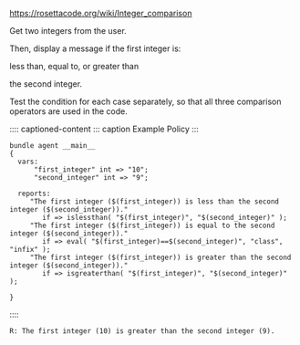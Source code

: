 <https://rosettacode.org/wiki/Integer_comparison>

Get two integers from the user.

Then, display a message if the first integer is:

less than, equal to, or greater than

the second integer.

Test the condition for each case separately, so that all three
comparison operators are used in the code.

:::: captioned-content
::: caption
Example Policy
:::

``` {.cfengine3 include-stdlib="t" log-level="info" exports="both" tangle="rosetta_code_integer_comparison.cf"}
bundle agent __main__
{
  vars:
      "first_integer" int => "10";
      "second_integer" int => "9";

  reports:
     "The first integer ($(first_integer)) is less than the second integer ($(second_integer))."
        if => islessthan( "$(first_integer)", "$(second_integer)" );
     "The first integer ($(first_integer)) is equal to the second integer ($(second_integer))."
        if => eval( "$(first_integer)==$(second_integer)", "class", "infix" );
     "The first integer ($(first_integer)) is greater than the second integer ($(second_integer))."
        if => isgreaterthan( "$(first_integer)", "$(second_integer)" );

}
```
::::

``` example
R: The first integer (10) is greater than the second integer (9).
```
